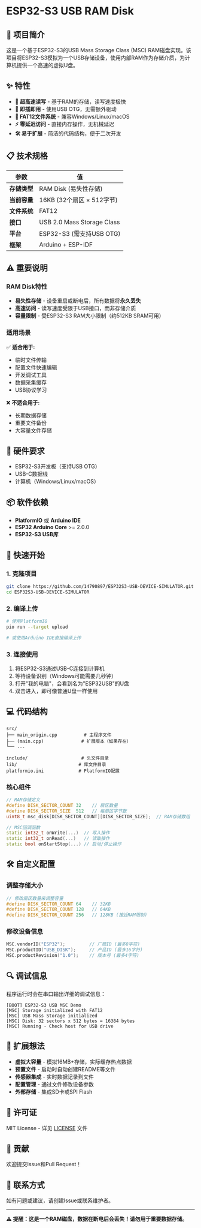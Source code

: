 # ESP32-S3 USB RAM Disk

## 📖 项目简介

这是一个基于ESP32-S3的USB Mass Storage Class (MSC) RAM磁盘实现。该项目将ESP32-S3模拟为一个USB存储设备，使用内部RAM作为存储介质，为计算机提供一个高速的虚拟U盘。

## ✨ 特性

- **🚀 超高速读写** - 基于RAM的存储，读写速度极快
- **🔌 即插即用** - 使用USB OTG，无需额外驱动
- **💾 FAT12文件系统** - 兼容Windows/Linux/macOS
- **⚡ 零延迟访问** - 直接内存操作，无机械延迟
- **🛠️ 易于扩展** - 简洁的代码结构，便于二次开发

## 📋 技术规格

| 参数 | 值 |
|------|-----|
| **存储类型** | RAM Disk (易失性存储) |
| **当前容量** | 16KB (32个扇区 × 512字节) |
| **文件系统** | FAT12 |
| **接口** | USB 2.0 Mass Storage Class |
| **平台** | ESP32-S3 (需支持USB OTG) |
| **框架** | Arduino + ESP-IDF |

## ⚠️ 重要说明

### RAM Disk特性

- **易失性存储** - 设备重启或断电后，所有数据将**永久丢失**
- **高速访问** - 读写速度受限于USB接口，而非存储介质
- **容量限制** - 受ESP32-S3 RAM大小限制（约512KB SRAM可用）

### 适用场景

✅ **适合用于:**

- 临时文件传输
- 配置文件快速编辑
- 开发调试工具
- 数据采集缓存
- USB协议学习

❌ **不适合用于:**

- 长期数据存储
- 重要文件备份
- 大容量文件存储

## 🔧 硬件要求

- ESP32-S3开发板（支持USB OTG）
- USB-C数据线
- 计算机（Windows/Linux/macOS）

## 📦 软件依赖

- **PlatformIO** 或 **Arduino IDE**
- **ESP32 Arduino Core** >= 2.0.0
- **ESP32-S3 USB库**

## 🚀 快速开始

### 1. 克隆项目

```bash
git clone https://github.com/14790897/ESP32S3-USB-DEVICE-SIMULATOR.git
cd ESP32S3-USB-DEVICE-SIMULATOR
```

### 2. 编译上传

```bash
# 使用PlatformIO
pio run --target upload

# 或使用Arduino IDE直接编译上传
```

### 3. 连接使用

1. 将ESP32-S3通过USB-C连接到计算机
2. 等待设备识别（Windows可能需要几秒钟）
3. 打开"我的电脑"，会看到名为"ESP32USB"的U盘
4. 双击进入，即可像普通U盘一样使用

## 💻 代码结构

```text
src/
├── main_origin.cpp          # 主程序文件
├── (main.cpp)              # 扩展版本（如果存在）
└── ...

include/                    # 头文件目录
lib/                       # 库文件目录
platformio.ini             # PlatformIO配置
```

### 核心组件

```cpp
// RAM存储定义
#define DISK_SECTOR_COUNT 32    // 扇区数量
#define DISK_SECTOR_SIZE  512   // 每扇区字节数
uint8_t msc_disk[DISK_SECTOR_COUNT][DISK_SECTOR_SIZE];  // RAM存储数组

// MSC回调函数
static int32_t onWrite(...)  // 写入操作
static int32_t onRead(...)   // 读取操作
static bool onStartStop(...) // 启动/停止操作
```

## 🛠️ 自定义配置

### 调整存储大小

```cpp
// 修改扇区数量来调整容量
#define DISK_SECTOR_COUNT 64    // 32KB
#define DISK_SECTOR_COUNT 128   // 64KB
#define DISK_SECTOR_COUNT 256   // 128KB (接近RAM限制)
```

### 修改设备信息

```cpp
MSC.vendorID("ESP32");         // 厂商ID (最多8字符)
MSC.productID("USB_DISK");     // 产品ID (最多16字符)
MSC.productRevision("1.0");    // 版本号 (最多4字符)
```

## 🔍 调试信息

程序运行时会在串口输出详细的调试信息：

```text
[BOOT] ESP32-S3 USB MSC Demo
[MSC] Storage initialized with FAT12
[MSC] USB Mass Storage initialized
[MSC] Disk: 32 sectors x 512 bytes = 16384 bytes
[MSC] Running - Check host for USB drive
```

## 🚀 扩展想法

- **虚拟大容量** - 模拟16MB+存储，实际缓存热点数据
- **预置文件** - 启动时自动创建README等文件
- **传感器集成** - 实时数据记录到文件
- **配置管理** - 通过文件修改设备参数
- **外部存储** - 集成SD卡或SPI Flash

## 📝 许可证

MIT License - 详见 [LICENSE](LICENSE) 文件

## 🤝 贡献

欢迎提交Issue和Pull Request！

## 📧 联系方式

如有问题或建议，请创建Issue或联系维护者。

---

**⚠️ 提醒：这是一个RAM磁盘，数据在断电后会丢失！请勿用于重要数据存储。**